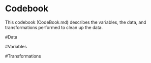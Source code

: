 # Codebook

This codebook (CodeBook.md) describes the variables, the data, and transformations performed to clean up the data.

#Data

#Variables

#Transformations

